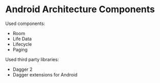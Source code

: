 # Android Architecture Components

Used components:

- Room
- Life Data
- Lifecycle
- Paging

Used third party libraries:

- Dagger 2
- Dagger extensions for Android
